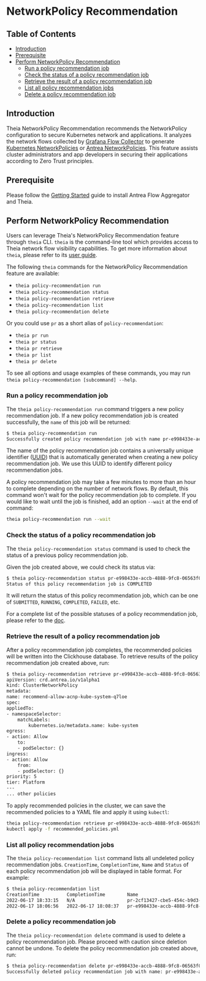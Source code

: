 # NetworkPolicy Recommendation

## Table of Contents

<!-- toc -->
- [Introduction](#introduction)
- [Prerequisite](#prerequisite)
- [Perform NetworkPolicy Recommendation](#perform-networkpolicy-recommendation)
  - [Run a policy recommendation job](#run-a-policy-recommendation-job)
  - [Check the status of a policy recommendation job](#check-the-status-of-a-policy-recommendation-job)
  - [Retrieve the result of a policy recommendation job](#retrieve-the-result-of-a-policy-recommendation-job)
  - [List all policy recommendation jobs](#list-all-policy-recommendation-jobs)
  - [Delete a policy recommendation job](#delete-a-policy-recommendation-job)
<!-- /toc -->

## Introduction

Theia NetworkPolicy Recommendation recommends the NetworkPolicy configuration
to secure Kubernetes network and applications. It analyzes the network flows
collected by [Grafana Flow Collector](
network-flow-visibility.md#grafana-flow-collector) to generate
[Kubernetes NetworkPolicies](
https://kubernetes.io/docs/concepts/services-networking/network-policies/)
or [Antrea NetworkPolicies](
https://github.com/antrea-io/antrea/blob/main/docs/antrea-network-policy.md).
This feature assists cluster administrators and app developers in securing
their applications according to Zero Trust principles.

## Prerequisite

Please follow the [Getting Started](getting-started.md) guide to install Antrea
Flow Aggregator and Theia.

## Perform NetworkPolicy Recommendation

Users can leverage Theia's NetworkPolicy Recommendation feature through `theia`
CLI. `theia` is the command-line tool which provides access to Theia network
flow visibility capabilities. To get more information about `theia`, please
refer to its [user guide](theia-cli.md).

The following `theia` commands for the NetworkPolicy Recommendation feature are
available:

- `theia policy-recommendation run`
- `theia policy-recommendation status`
- `theia policy-recommendation retrieve`
- `theia policy-recommendation list`
- `theia policy-recommendation delete`

Or you could use `pr` as a short alias of `policy-recommendation`:

- `theia pr run`
- `theia pr status`
- `theia pr retrieve`
- `theia pr list`
- `theia pr delete`

To see all options and usage examples of these commands, you may run
`theia policy-recommendation [subcommand] --help`.

### Run a policy recommendation job

The `theia policy-recommendation run` command triggers a new policy
recommendation job.
If a new policy recommendation job is created successfully, the
`name` of this job will be returned:

```bash
$ theia policy-recommendation run
Successfully created policy recommendation job with name pr-e998433e-accb-4888-9fc8-06563f073e86
```

The name of the policy recommendation job contains a universally unique identifier ([UUID](
https://en.wikipedia.org/wiki/Universally_unique_identifier)) that is
automatically generated when creating a new policy recommendation job. We use
this UUID to identify different policy recommendation jobs.

A policy recommendation job may take a few minutes to more than an hour to
complete depending on the number of network flows. By default, this command
won't wait for the policy recommendation job to complete. If you would like to
wait until the job is finished, add an option `--wait` at the end of command:

```bash
theia policy-recommendation run --wait
```

### Check the status of a policy recommendation job

The `theia policy-recommendation status` command is used to check the status of
a previous policy recommendation job.

Given the job created above, we could check its status via:

```bash
$ theia policy-recommendation status pr-e998433e-accb-4888-9fc8-06563f073e86
Status of this policy recommendation job is COMPLETED
```

It will return the status of this policy recommendation job, which can be one
of `SUBMITTED`, `RUNNING`, `COMPLETED`, `FAILED`, etc.

For a complete list of the possible statuses of a policy recommendation job,
please refer to the [doc](
https://github.com/GoogleCloudPlatform/spark-on-k8s-operator/blob/master/docs/api-docs.md#applicationstatetypestring-alias).

### Retrieve the result of a policy recommendation job

After a policy recommendation job completes, the recommended policies will be
written into the Clickhouse database. To retrieve results of the policy
recommendation job created above, run:

```bash
$ theia policy-recommendation retrieve pr-e998433e-accb-4888-9fc8-06563f073e86
apiVersion: crd.antrea.io/v1alpha1
kind: ClusterNetworkPolicy
metadata:
name: recommend-allow-acnp-kube-system-q7loe
spec:
appliedTo:
- namespaceSelector:
    matchLabels:
        kubernetes.io/metadata.name: kube-system
egress:
- action: Allow
    to:
    - podSelector: {}
ingress:
- action: Allow
    from:
    - podSelector: {}
priority: 5
tier: Platform
---
... other policies
```

To apply recommended policies in the cluster, we can save the recommended
policies to a YAML file and apply it using `kubectl`:

```bash
theia policy-recommendation retrieve pr-e998433e-accb-4888-9fc8-06563f073e86 -f recommended_policies.yml
kubectl apply -f recommended_policies.yml
```

### List all policy recommendation jobs

The `theia policy-recommendation list` command lists all undeleted policy
recommendation jobs. `CreationTime`, `CompletionTime`, `Name` and `Status` of each
policy recommendation job will be displayed in table format. For example:

```bash
$ theia policy-recommendation list
CreationTime          CompletionTime        Name                                    Status
2022-06-17 18:33:15   N/A                   pr-2cf13427-cbe5-454c-b9d3-e1124af7baa2 RUNNING
2022-06-17 18:06:56   2022-06-17 18:08:37   pr-e998433e-accb-4888-9fc8-06563f073e86 COMPLETED
```

### Delete a policy recommendation job

The `theia policy-recommendation delete` command is used to delete a policy
recommendation job. Please proceed with caution since deletion cannot be
undone. To delete the policy recommendation job created above, run:

```bash
$ theia policy-recommendation delete pr-e998433e-accb-4888-9fc8-06563f073e86
Successfully deleted policy recommendation job with name: pr-e998433e-accb-4888-9fc8-06563f073e86
```
